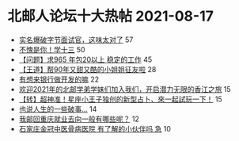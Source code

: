 # 北邮人论坛十大热帖 2021-08-17

- [实名爆破字节面试官，这味太对了](https://bbs.byr.cn/article/Talking/6295267) 57
- [不愧是你！学十三](https://bbs.byr.cn/article/Picture/3296955) 50
- [【问题】求965 年包20以上 稳定的工作](https://bbs.byr.cn/article/Job/2139623) 45
- [【王道】帮90年又甜又酷的小姐姐征友啦](https://bbs.byr.cn/article/Friends/2002634) 28
- [有想来银行做开发的嘛](https://bbs.byr.cn/article/WorkLife/1171529) 22
- [欢迎2021年的北邮学弟学妹们加入我们，开启潜力无限的香江之旅](https://bbs.byr.cn/article/GoAbroad/379260) 15
- [【转】超神准！星座小王子独创的新型占卜、來一起試玩一下！](https://bbs.byr.cn/article/Constellations/326533) 15
- [也说人生的一些破事...](https://bbs.byr.cn/article/Feeling/3176165) 14
- [我邮回重庆就业去向一般有哪些呢？](https://bbs.byr.cn/article/Chongqing/25454) 12
- [石家庄金冠中医骨病医院 有了解的小伙伴吗 急](https://bbs.byr.cn/article/Hebei/250060) 10


